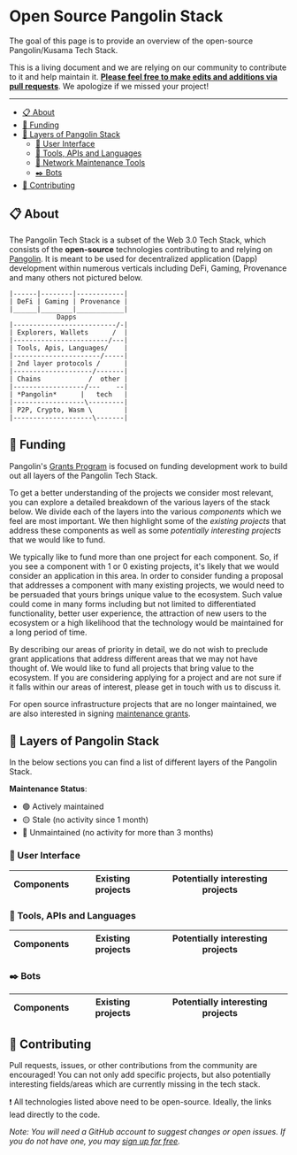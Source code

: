 # Open Source Pangolin Stack <!-- omit in toc -->

The goal of this page is to provide an overview of the open-source Pangolin/Kusama Tech Stack.

This is a living document and we are relying on our community to contribute to it and help maintain it. [**Please feel free to make edits and additions via pull requests**](#construction_worker-contributing). We apologize if we missed your project!

---

- [:clipboard: About](#clipboard-about)
- [:battery: Funding](#battery-funding)
- [:bookmark_tabs: Layers of Pangolin Stack](#bookmark_tabs-layers-of-pangolin-stack)
  - [:iphone: User Interface](#iphone-user-interface)
  - [:wrench: Tools, APIs and Languages](#wrench-tools-apis-and-languages)
  - [:electric_plug: Network Maintenance Tools](#electric_plug-network-maintenance-tools)
  - [:black_nib: Bots](#black_nib-bots)
- [:construction_worker: Contributing](#construction_worker-contributing)

## :clipboard: About

The Pangolin Tech Stack is a subset of the Web 3.0 Tech Stack, which consists of the **open-source** technologies contributing to and relying on [Pangolin](https://pangolin.exchange/). It is meant to be used for decentralized application (Dapp) development within numerous verticals including DeFi, Gaming, Provenance and many others not pictured below.

<!-- markdownlint-disable MD040 -->
```
|------|--------|------------|
| DeFi | Gaming | Provenance |
|______|________|____________|
            Dapps
|--------------------------/-|
| Explorers, Wallets      /  |
|------------------------/---|
| Tools, Apis, Languages/    |
|----------------------/-----|
| 2nd layer protocols /      |
|--------------------/-------|
| Chains            /  other |
|------------------/---    --|
| *Pangolin*      |   tech   |
|------------------\---------|
| P2P, Crypto, Wasm \        |
|--------------------\-------|
```

## :battery: Funding

Pangolin's [Grants Program](https://github.com/w3f/Grants-Program)<!-- NO_STATUS_BADGE --> is focused on funding development work to build out all layers of the Pangolin Tech Stack. 

To get a better understanding of the projects we consider most relevant, you can explore a detailed breakdown of the various layers of the stack below. We divide each of the layers into the various *components* which we feel are most important. We then highlight some of the *existing projects* that address these components as well as some *potentially interesting projects* that we would like to fund.

We typically like to fund more than one project for each component. So, if you see a component with 1 or 0 existing projects, it's likely that we would consider an application in this area. In order to consider funding a proposal that addresses a component with many existing projects, we would need to be persuaded that yours brings unique value to the ecosystem. Such value could come in many forms including but not limited to differentiated functionality, better user experience, the attraction of new users to the ecosystem or a high likelihood that the technology would be maintained for a long period of time.

By describing our areas of priority in detail, we do not wish to preclude grant applications that address different areas that we may not have thought of. We would like to fund all projects that bring value to the ecosystem. If you are considering applying for a project and are not sure if it falls within our areas of interest, please get in touch with us to discuss it.

For open source infrastructure projects that are no longer maintained, we are also interested in signing [maintenance grants](https://github.com/w3f/Grants-Program#hammer_and_wrench-maintenance-grants)<!-- NO_STATUS_BADGE -->. 

## :bookmark_tabs: Layers of Pangolin Stack

In the below sections you can find a list of different layers of the Pangolin Stack.

**Maintenance Status**: 
- :green_circle: Actively maintained
- :yellow_circle: Stale (no activity since 1 month)
- :red_circle: Unmaintained (no activity for more than 3 months)

### :iphone: User Interface 

| Components | Existing projects | Potentially interesting projects
|-|-|-

### :wrench: Tools, APIs and Languages

| Components | Existing projects | Potentially interesting projects
|-|-|-

### :black_nib: Bots

| Components | Existing projects | Potentially interesting projects
|-|-|-

## :construction_worker: Contributing

Pull requests, issues, or other contributions from the community are encouraged!  You can not only add specific projects, but also potentially interesting fields/areas which are currently missing in the tech stack.

:heavy_exclamation_mark: All technologies listed above need to be open-source. Ideally, the links lead directly to the code.

_Note: You will need a GitHub account to suggest changes or open issues. If you do not have one, you may [sign up for free](https://github.com/join)._
